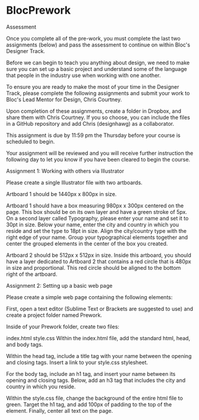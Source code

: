 # BlocPrework

Assessment

Once you complete all of the pre-work, you must complete the last two assignments (below) and pass the assessment to continue on within Bloc's Designer Track.

Before we can begin to teach you anything about design, we need to make sure you can set up a basic project and understand some of the language that people in the industry use when working with one another.

To ensure you are ready to make the most of your time in the Designer Track, please complete the following assignments and submit your work to Bloc's Lead Mentor for Design, Chris Courtney.

Upon completion of these assignments, create a folder in Dropbox, and share them with Chris Courtney. If you so choose, you can include the files in a GitHub repository and add Chris (designhawg) as a collaborator.

This assignment is due by 11:59 pm the Thursday before your course is scheduled to begin.

Your assignment will be reviewed and you will receive further instruction the following day to let you know if you have been cleared to begin the course.

Assignment 1: Working with others via Illustrator

Please create a single Illustrator file with two artboards.

Artboard 1 should be 1440px x 800px in size.

Artboard 1 should have a box measuring 980px x 300px centered on the page. This box should be on its own layer and have a green stroke of 5px. On a second layer called Typography, please enter your name and set it to 30pt in size. Below your name, enter the city and country in which you reside and set the type to 18pt in size. Align the city/country type with the right edge of your name. Group your typographical elements together and center the grouped elements in the center of the box you created.

Artboard 2 should be 512px x 512px in size. Inside this artboard, you should have a layer dedicated to Artboard 2 that contains a red circle that is 480px in size and proportional. This red circle should be aligned to the bottom right of the artboard.

Assignment 2: Setting up a basic web page

Please create a simple web page containing the following elements:

First, open a text editor (Sublime Text or Brackets are suggested to use) and create a project folder named Prework.

Inside of your Prework folder, create two files:

index.html
style.css
Within the index.html file, add the standard html, head, and body tags.

Within the head tag, include a title tag with your name between the opening and closing tags. Insert a link to your style.css stylesheet.

For the body tag, include an h1 tag, and insert your name between its opening and closing tags. Below, add an h3 tag that includes the city and country in which you reside.

Within the style.css file, change the background of the entire html file to green. Target the h1 tag, and add 100px of padding to the top of the element. Finally, center all text on the page.
